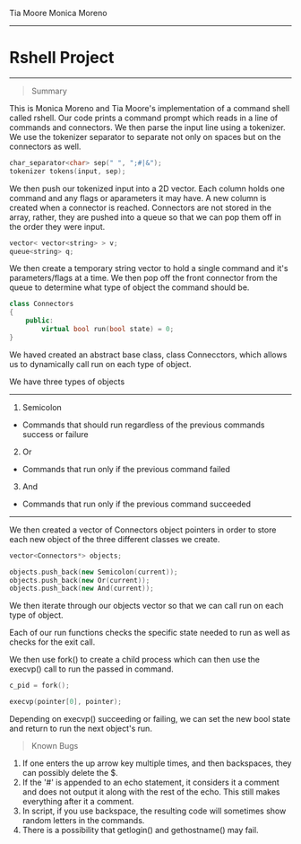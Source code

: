 Tia Moore
Monica Moreno

---
# Rshell Project
---

> Summary

This is Monica Moreno and Tia Moore's implementation of a command shell called 
rshell.
Our code prints a command prompt which reads in a line of commands and 
connectors. We then parse the input line using a tokenizer. We use the tokenizer
separator to separate not only on spaces but on the connectors as well.

```C++
char_separator<char> sep(" ", ";#|&");
tokenizer tokens(input, sep);
```
We then push our tokenized input into a 2D vector. Each column holds one command
and any flags or aparameters it may have. A new column is created when a 
connector is reached. Connectors are not stored in the array, rather, they
are pushed into a queue so that we can pop them off in the order they were
input.

```C++
vector< vector<string> > v;
queue<string> q;
```

We then create a temporary string vector to hold a single command
and it's parameters/flags at a time. We then pop off the front connector 
from the queue to determine what type of object the command should be.

```C++
class Connectors
{
    public:
        virtual bool run(bool state) = 0;
}
```

We haved created an abstract base class, class Connecctors, which allows us
to dynamically call run on each type of object.

We have three types of objects

---
1. Semicolon
  + Commands that should run regardless of the previous commands success or failure
2. Or
  + Commands that run only if the previous command failed
3. And
  + Commands that run only if the previous command succeeded

--- 

We then created a vector of Connectors object pointers in order to store
each new object of the three different classes we create. 

```C++
vector<Connectors*> objects;

objects.push_back(new Semicolon(current));
objects.push_back(new Or(current));
objects.push_back(new And(current));
```

We then iterate through our objects vector so that we can call run on
each type of object.

Each of our run functions checks the specific state needed to run
as well as checks for the exit call.

We then use fork() to create a child process which can then use the
execvp() call to run the passed in command.

```C++
c_pid = fork();

execvp(pointer[0], pointer);
```

 Depending on execvp()
succeeding or failing, we can set the new bool state and return to run
the next object's run. 

> Known Bugs

1. If one enters the up arrow key multiple times, and then backspaces, 
    they can possibly delete the $.
2. If the '#' is appended to an echo statement, it considers it a
    comment and does not output it along with the rest of the echo.
    This still makes everything after it a comment.
3. In script, if you use backspace, the resulting code will sometimes show random
    letters in the commands. 
4. There is a possibility that getlogin() and gethostname() may fail. 

 
